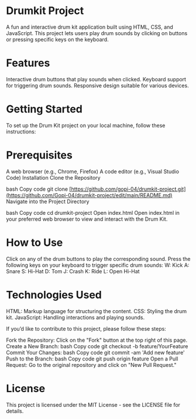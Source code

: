 # Drumkit Project

A fun and interactive drum kit application built using HTML, CSS, and JavaScript. This project lets users play drum sounds by clicking on buttons or pressing specific keys on the keyboard.

# Features
Interactive drum buttons that play sounds when clicked.
Keyboard support for triggering drum sounds.
Responsive design suitable for various devices.

# Getting Started
To set up the Drum Kit project on your local machine, follow these instructions:

# Prerequisites
A web browser (e.g., Chrome, Firefox)
A code editor (e.g., Visual Studio Code)
Installation
Clone the Repository

bash
Copy code
git clone [https://github.com/gopi-04/drumkit-project.git](https://github.com/Gopi-04/drumkit-project/edit/main/README.md)
Navigate into the Project Directory

bash
Copy code
cd drumkit-project
Open index.html Open index.html in your preferred web browser to view and interact with the Drum Kit.

# How to Use
Click on any of the drum buttons to play the corresponding sound.
Press the following keys on your keyboard to trigger specific drum sounds:
W: Kick
A: Snare
S: Hi-Hat
D: Tom
J: Crash
K: Ride
L: Open Hi-Hat
# Technologies Used
HTML: Markup language for structuring the content.
CSS: Styling the drum kit.
JavaScript: Handling interactions and playing sounds.


If you’d like to contribute to this project, please follow these steps:

Fork the Repository: Click on the "Fork" button at the top right of this page.
Create a New Branch:
bash
Copy code
git checkout -b feature/YourFeature
Commit Your Changes:
bash
Copy code
git commit -am 'Add new feature'
Push to the Branch:
bash
Copy code
git push origin feature
Open a Pull Request: Go to the original repository and click on "New Pull Request."
# License
This project is licensed under the MIT License - see the LICENSE file for details.
